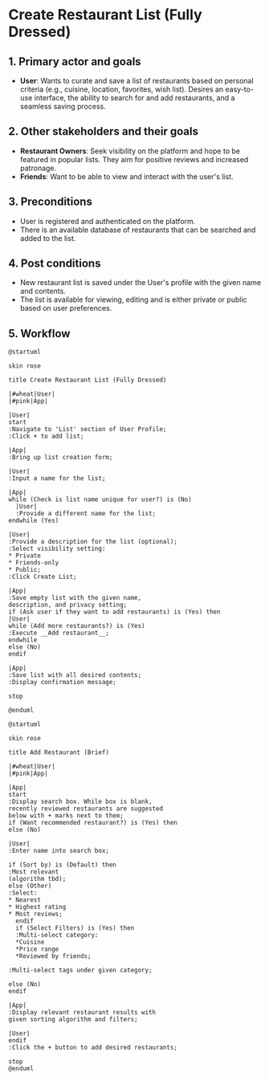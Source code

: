 # Create Restaurant List (Fully Dressed)

## 1. Primary actor and goals
* __User__: Wants to curate and save a list of restaurants based on personal criteria (e.g., cuisine, location, favorites, wish list). 
   Desires an easy-to-use interface, the ability to search for and add restaurants, and a seamless saving process.

## 2. Other stakeholders and their goals
* __Restaurant Owners__: Seek visibility on the platform and hope to be featured in popular lists. They aim for positive reviews and increased patronage.
* __Friends__: Want to be able to view and interact with the user's list.

## 3. Preconditions
* User is registered and authenticated on the platform.
* There is an available database of restaurants that can be searched and added to the list.

## 4. Post conditions
* New restaurant list is saved under the User's profile with the given name and contents.
* The list is available for viewing, editing and is either private or public based on user preferences.

## 5. Workflow

```plantuml
@startuml

skin rose

title Create Restaurant List (Fully Dressed)

|#wheat|User|
|#pink|App|

|User|
start
:Navigate to 'List' section of User Profile;
:Click + to add list;

|App|
:Bring up list creation form;

|User|
:Input a name for the list;

|App|
while (Check is list name unique for user?) is (No)
  |User|
  :Provide a different name for the list;
endwhile (Yes)

|User|
:Provide a description for the list (optional);
:Select visibility setting:
* Private
* Friends-only
* Public;
:Click Create List;

|App|
:Save empty list with the given name,
description, and privacy setting;
if (Ask user if they want to add restaurants) is (Yes) then
|User|
while (Add more restaurants?) is (Yes)
:Execute __Add restaurant__;
endwhile
else (No)
endif

|App|
:Save list with all desired contents;
:Display confirmation message;

stop

@enduml

```

```plantuml
@startuml

skin rose

title Add Restaurant (Brief)

|#wheat|User|
|#pink|App|

|App|
start
:Display search box. While box is blank, 
recently reviewed restaurants are suggested
below with + marks next to them;
if (Want recommended restaurant?) is (Yes) then
else (No)

|User|
:Enter name into search box;

if (Sort by) is (Default) then
:Most relevant
(algorithm tbd);
else (Other)
:Select:
* Nearest
* Highest rating
* Most reviews;
  endif
  if (Select Filters) is (Yes) then
  :Multi-select category:
  *Cuisine
  *Price range
  *Reviewed by friends;

:Multi-select tags under given category;

else (No)
endif

|App|
:Display relevant restaurant results with
given sorting algorithm and filters;

|User|
endif
:Click the + button to add desired restaurants;

stop
@enduml
```